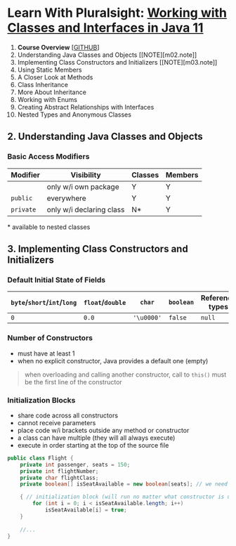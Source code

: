 # Learn With Pluralsight: [Working with Classes and Interfaces in Java 11][url.course]

1. **Course Overview** [[GITHUB][m01.gh]]
2. Understanding Java Classes and Objects [[NOTE][m02.note]]
3. Implementing Class Constructors and Initializers [[NOTE][m03.note]]
4. Using Static Members
5. A Closer Look at Methods
6. Class Inheritance
7. More About Inheritance
8. Working with Enums
9. Creating Abstract Relationships with Interfaces
10. Nested Types and Anonymous Classes

## 2. Understanding Java Classes and Objects

### Basic Access Modifiers

| Modifier  | Visibility               | Classes | Members |
|-----------|--------------------------|---------|---------|
|           | only w/i own package     | Y       | Y       |
| `public`  | everywhere               | Y       | Y       |
| `private` | only w/i declaring class | N*      | Y       |

\* available to nested classes

## 3. Implementing Class Constructors and Initializers

### Default Initial State of Fields

| `byte`/`short`/`int`/`long` | `float`/`double` | `char`     | `boolean` | Reference types |
|-----------------------------|------------------|------------|-----------|-----------------|
| `0`                         | `0.0`            | `'\u0000'` | `false`   | `null`          |

### Number of Constructors

- must have at least 1
- when no explicit constructor, Java provides a default one (empty)

> when overloading and calling another constructor, call to `this()` must be the first line of the constructor  

### Initialization Blocks

- share code across all constructors
- cannot receive parameters
- place code w/i brackets outside any method or constructor
- a class can have multiple (they will all always execute)
- execute in order starting at the top of the source file

```java
public class Flight {
    private int passenger, seats = 150;
    private int flightNumber;
    private char flightClass;
    private boolean[] isSeatAvailable = new boolean[seats]; // we need to make all values true

    { // initialization block (will run no matter what constructor is used)
        for (int i = 0; i < isSeatAvailable.length; i++)
            isSeatAvailable[i] = true;
    }
    
    //...
}
```

[url.course]: https://app.pluralsight.com/library/courses/working-classes-interfaces-java

[m01.gh]: https://github.com/reinielfc/lrn-ps-java11-classes-interfaces/tree/main
[m02.gh]: https://github.com/reinielfc/lrn-ps-java11-classes-interfaces/tree/02-UnderstandingJavaClassesAndObjects
[m03.gh]: https://github.com/reinielfc/lrn-ps-java11-classes-interfaces/tree/03-ImplementingClassConstructorsAndInitializers
[m04.gh]: https://github.com/reinielfc/lrn-ps-java11-classes-interfaces/tree/04-UsingStaticMembers
[m05.gh]: https://github.com/reinielfc/lrn-ps-java11-classes-interfaces/tree/05-ACloserLookAtMethods
[m06.gh]: https://github.com/reinielfc/lrn-ps-java11-classes-interfaces/tree/06-ClassInheritance
[m07.gh]: https://github.com/reinielfc/lrn-ps-java11-classes-interfaces/tree/07-MoreAboutInheritance
[m08.gh]: https://github.com/reinielfc/lrn-ps-java11-classes-interfaces/tree/08-WorkingWithEnums
[m09.gh]: https://github.com/reinielfc/lrn-ps-java11-classes-interfaces/tree/09-CreatingAbstractRelationshipsWithInterfaces
[m10.gh]: https://github.com/reinielfc/lrn-ps-java11-classes-interfaces/tree/10-NestedTypesAndAnonymousClasses
